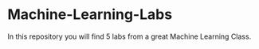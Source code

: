 # Machine-Learning-Labs
In this repository you will find 5 labs from a great Machine Learning Class.
